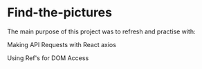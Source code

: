 # Find-the-pictures

The main purpose of this project was to refresh and practise with:

Making API Requests with React axios

Using Ref's for DOM Access
